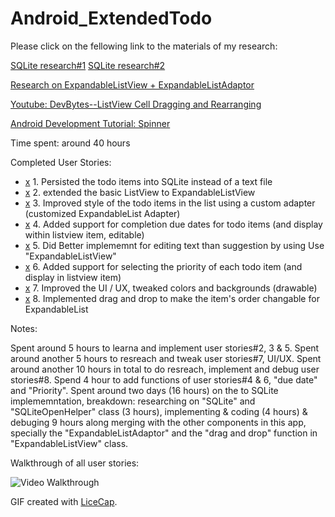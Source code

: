 # Android_ExtendedTodo

Please click on the fellowing link to the materials of my research:

[SQLite research#1](http://www.tutorialspoint.com/sqlite/sqlite_delete_query.htm)
[SQLite research#2](http://hmkcode.com/android-simple-sqlite-database-tutorial/)

[Research on ExpandableListView + ExpandableListAdaptor](http://examples.javacodegeeks.com/android/core/ui/expandablelistview/android-expandablelistview-example/)

[Youtube: DevBytes--ListView Cell Dragging and Rearranging](https://www.youtube.com/watch?v=_BZIvjMgH-Q)

[Android Development Tutorial: Spinner](http://developer.android.com/guide/topics/ui/controls/spinner.html)

Time spent: around 40 hours

Completed User Stories:

* [x](Suggested) 1. Persisted the todo items into SQLite instead of a text file
* [x](Optional)  2. extended the basic ListView to ExpandableListView
* [x](Suggested) 3. Improved style of the todo items in the list using a custom adapter (customized ExpandableList Adapter)
* [x](Suggested) 4. Added support for completion due dates for todo items (and display within listview item, editable)
* [x](Optional)  5. Did Better implememnt for editing text than suggestion by using Use "ExpandableListView"
* [x](Optional)  6. Added support for selecting the priority of each todo item (and display in listview item)
* [x](Optional)  7. Improved the UI / UX, tweaked colors and backgrounds (drawable)
* [x](Optional)  8. Implemented drag and drop to make the item's order changable for ExpandableList
 
Notes:

Spent around 5 hours to learna and implement user stories#2, 3 & 5. Spent around another 5 hours to resreach and tweak user stories#7, UI/UX. Spent around another 10 hours in total to do resreach, implement and debug user stories#8. Spend 4 hour to add functions of user stories#4 & 6, "due date" and "Priority". Spent around two days (16 hours) on the to SQLite implememntation, breakdown: researching on "SQLite" and "SQLiteOpenHelper" class (3 hours), implementing & coding (4 hours) & debuging 9 hours along merging with the other components in this app, specially the "ExpandableListAdaptor" and the "drag and drop" function in "ExpandableListView" class.

Walkthrough of all user stories:

![Video Walkthrough](https://cloud.githubusercontent.com/assets/10843448/6545468/2935448e-c546-11e4-897b-67adc1d29136.gif)

GIF created with [LiceCap](http://www.cockos.com/licecap/).
